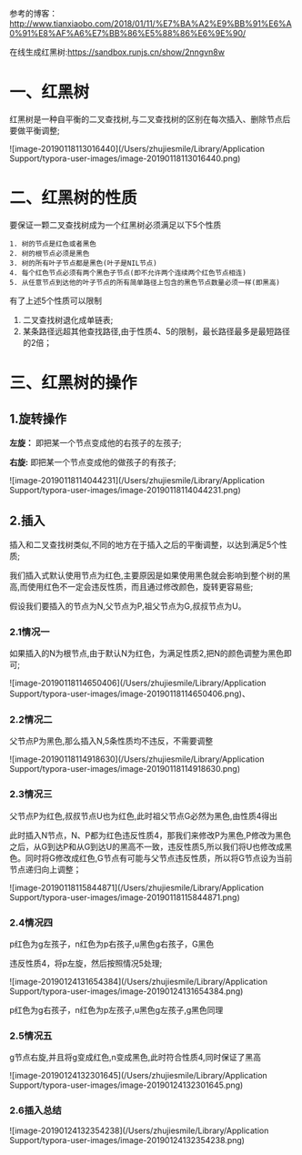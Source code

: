 参考的博客：http://www.tianxiaobo.com/2018/01/11/%E7%BA%A2%E9%BB%91%E6%A0%91%E8%AF%A6%E7%BB%86%E5%88%86%E6%9E%90/

在线生成红黑树:https://sandbox.runjs.cn/show/2nngvn8w



# 一、红黑树

红黑树是一种自平衡的二叉查找树,与二叉查找树的区别在每次插入、删除节点后要做平衡调整;

![image-20190118113016440](/Users/zhujiesmile/Library/Application Support/typora-user-images/image-20190118113016440.png)

# 二、红黑树的性质

要保证一颗二叉查找树成为一个红黑树必须满足以下5个性质

 	1. 树的节点是红色或者黑色
 	2. 树的根节点必须是黑色
 	3. 树的所有叶子节点都是黑色(叶子是NIL节点)
 	4. 每个红色节点必须有两个黑色子节点(即不允许两个连续两个红色节点相连)
 	5. 从任意节点到达他的叶子节点的所有简单路径上包含的黑色节点数量必须一样(即黑高)

有了上述5个性质可以限制

1. 二叉查找树退化成单链表;
2. 某条路径远超其他查找路径,由于性质4、5的限制，最长路径最多是最短路径的2倍；

# 三、红黑树的操作

## 1.旋转操作

**左旋：** 即把某一个节点变成他的右孩子的左孩子;

**右旋:**    即把某一个节点变成他的做孩子的有孩子;

![image-20190118114044231](/Users/zhujiesmile/Library/Application Support/typora-user-images/image-20190118114044231.png)



## 2.插入

插入和二叉查找树类似,不同的地方在于插入之后的平衡调整，以达到满足5个性质;

我们插入式默认使用节点为红色,主要原因是如果使用黑色就会影响到整个树的黑高,而使用红色不一定会违反性质，而且通过修改颜色，旋转更容易些;

假设我们要插入的节点为N,父节点为P,祖父节点为G,叔叔节点为U。

### 2.1情况一

如果插入的N为根节点,由于默认N为红色，为满足性质2,把N的颜色调整为黑色即可;

![image-20190118114650406](/Users/zhujiesmile/Library/Application Support/typora-user-images/image-20190118114650406.png)、

### 2.2情况二

父节点P为黑色,那么插入N,5条性质均不违反，不需要调整

![image-20190118114918630](/Users/zhujiesmile/Library/Application Support/typora-user-images/image-20190118114918630.png)

### 2.3情况三

父节点P为红色,叔叔节点U也为红色,此时祖父节点G必然为黑色,由性质4得出

此时插入N节点，N、P都为红色违反性质4，那我们来修改P为黑色,P修改为黑色之后，从G到达P和从G到达U的黑高不一致，违反性质5,所以我们将U也修改成黑色。同时将G修改成红色,G节点有可能与父节点违反性质，所以将G节点设为当前节点递归向上调整；

![image-20190118115844871](/Users/zhujiesmile/Library/Application Support/typora-user-images/image-20190118115844871.png)



### 2.4情况四

p红色为g左孩子，n红色为p右孩子,u黑色g右孩子，G黑色

违反性质4，将p左旋，然后按照情况5处理;

![image-20190124131654384](/Users/zhujiesmile/Library/Application Support/typora-user-images/image-20190124131654384.png)

p红色为g右孩子，n红色为p左孩子,u黑色g左孩子,g黑色同理



### 2.5情况五

g节点右旋,并且将g变成红色,n变成黑色,此时符合性质4,同时保证了黑高

![image-20190124132301645](/Users/zhujiesmile/Library/Application Support/typora-user-images/image-20190124132301645.png)

### 2.6插入总结

![image-20190124132354238](/Users/zhujiesmile/Library/Application Support/typora-user-images/image-20190124132354238.png)













